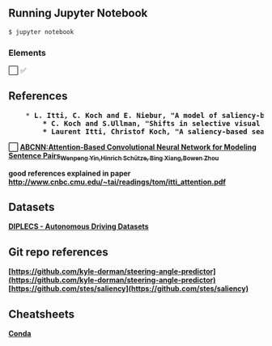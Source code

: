 ## Running Jupyter Notebook
```sh
$ jupyter notebook
```
### Elements
⬜️ ✅

## References
<!DOCTYPE html>
<meta charset="utf-8">
<body>
<pre>
    * <b>L. Itti, C. Koch and E. Niebur, "A model of saliency-based visual attention for rapid scene analysis," in <i>IEEE Transactions on Pattern Analysis and Machine Intelligence</i>, 1998./b<>
        * <b>C. Koch and S.Ullman, "Shifts in selective visual attention. Towards the underlying neural circuitry," in <i>Human Neurobiology</i>, 1985.</b>
        * <b>Laurent Itti, Christof Koch, "A saliency-based search mechanism for overt and covert shifts of visual attention," in <i>Vision Research</i>, Volume 40, 2000.</b>
</pre>
</body>
</html>

⬜️ [ABCNN:Attention-Based Convolutional Neural Network for Modeling Sentence Pairs<sub>Wenpeng Yin,Hinrich Schütze, Bing Xiang,Bowen Zhou</sub>](https://arxiv.org/pdf/1512.05193.pdf)

good references explained in paper http://www.cnbc.cmu.edu/~tai/readings/tom/itti_attention.pdf

## Datasets
[DIPLECS - Autonomous Driving Datasets](https://cvssp.org/data/diplecs/)

## Git repo references
[https://github.com/kyle-dorman/steering-angle-predictor](https://github.com/kyle-dorman/steering-angle-predictor) <br>
[https://github.com/stes/saliency](https://github.com/stes/saliency)

## Cheatsheets
[Conda](https://docs.conda.io/projects/conda/en/4.6.0/_downloads/52a95608c49671267e40c689e0bc00ca/conda-cheatsheet.pdf)
